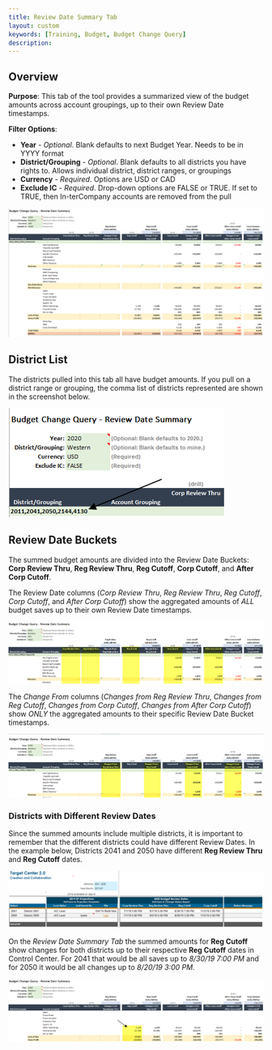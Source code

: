 ```yaml
---
title: Review Date Summary Tab
layout: custom
keywords: [Training, Budget, Budget Change Query]
description: 
---
```


## Overview

**Purpose**: This tab of the tool provides a summarized view of the budget amounts across account groupings, up to their own Review Date timestamps.

**Filter Options**:

* **Year** - *Optional*. Blank defaults to next Budget Year. Needs to be in YYYY format
* **District/Grouping** - *Optional*. Blank defaults to all districts you have rights to. Allows individual district, district ranges, or groupings
* **Currency** - *Required*. Options are USD or CAD
* **Exclude IC** - *Required*. Drop-down options are FALSE or TRUE. If set to TRUE, then In-terCompany accounts are removed from the pull

![](/images/WCNTraining/Budget/BudChangeQuery_ReviewDateSummary_Fullview.png)

## District List

The districts pulled into this tab all have budget amounts. If you pull on a district range or grouping, the comma list of districts represented are shown in the screenshot below.

![](/images/WCNTraining/Budget/BudChangeQuery_ReviewDateSummary_DistrictList.png)

## Review Date Buckets

The summed budget amounts are divided into the Review Date Buckets: **Corp Review Thru**, **Reg Review Thru**, **Reg Cutoff**, **Corp Cutoff**, and **After Corp Cutoff**.

The Review Date columns (*Corp Review Thru*, *Reg Review Thru*, *Reg Cutoff*, *Corp Cutoff*, and *After Corp Cutoff*) show the aggregated amounts of *ALL* budget saves up to their own Review Date timestamps.

![](/images/WCNTraining/Budget/BudChangeQuery_ReviewDateSummary_ReviewDateBuckets.png)

The *Change From* columns (*Changes from Reg Review Thru*, *Changes from Reg Cutoff*, *Changes from Corp Cutoff*, *Changes from After Corp Cutoff*) show *ONLY* the aggregated amounts to their specific Review Date Bucket timestamps.

![](/images/WCNTraining/Budget/BudChangeQuery_ReviewDateSummary_ChangesFrom.png)

### Districts with Different Review Dates

Since the summed amounts include multiple districts, it is important to remember that the different districts could have different Review Dates. In the example below, Districts 2041 and 2050 have different **Reg Review Thru** and **Reg Cutoff** dates.

![](/images/WCNTraining/Budget/BudChangeQuery_ReviewDateSummary_ControlCenterReviewDates.png)

On the *Review Date Summary Tab* the summed amounts for **Reg Cutoff** show changes for both districts up to their respective **Reg Cutoff** dates in Control Center. For 2041 that would be all saves up to *8/30/19 7:00 PM* and for 2050 it would be all changes up to *8/20/19 3:00 PM*.

![](/images/WCNTraining/Budget/BudChangeQuery_ReviewDateSummary_RegCutoffAmounts.png)

